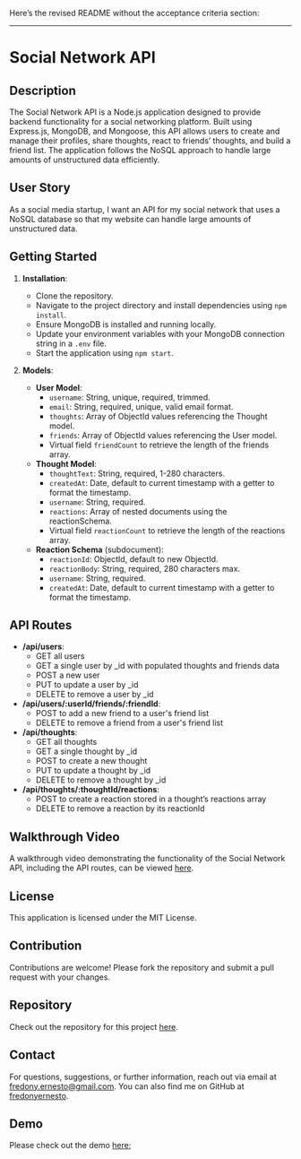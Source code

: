 Here’s the revised README without the acceptance criteria section:

---

# Social Network API

## Description
The Social Network API is a Node.js application designed to provide backend functionality for a social networking platform. Built using Express.js, MongoDB, and Mongoose, this API allows users to create and manage their profiles, share thoughts, react to friends’ thoughts, and build a friend list. The application follows the NoSQL approach to handle large amounts of unstructured data efficiently.

## User Story
As a social media startup, I want an API for my social network that uses a NoSQL database so that my website can handle large amounts of unstructured data.

## Getting Started

1. **Installation**:
   - Clone the repository.
   - Navigate to the project directory and install dependencies using `npm install`.
   - Ensure MongoDB is installed and running locally.
   - Update your environment variables with your MongoDB connection string in a `.env` file.
   - Start the application using `npm start`.

2. **Models**:
   - **User Model**:
     - `username`: String, unique, required, trimmed.
     - `email`: String, required, unique, valid email format.
     - `thoughts`: Array of ObjectId values referencing the Thought model.
     - `friends`: Array of ObjectId values referencing the User model.
     - Virtual field `friendCount` to retrieve the length of the friends array.
   - **Thought Model**:
     - `thoughtText`: String, required, 1-280 characters.
     - `createdAt`: Date, default to current timestamp with a getter to format the timestamp.
     - `username`: String, required.
     - `reactions`: Array of nested documents using the reactionSchema.
     - Virtual field `reactionCount` to retrieve the length of the reactions array.
   - **Reaction Schema** (subdocument):
     - `reactionId`: ObjectId, default to new ObjectId.
     - `reactionBody`: String, required, 280 characters max.
     - `username`: String, required.
     - `createdAt`: Date, default to current timestamp with a getter to format the timestamp.

## API Routes
- **/api/users**:
  - GET all users
  - GET a single user by _id with populated thoughts and friends data
  - POST a new user
  - PUT to update a user by _id
  - DELETE to remove a user by _id
- **/api/users/:userId/friends/:friendId**:
  - POST to add a new friend to a user's friend list
  - DELETE to remove a friend from a user's friend list
- **/api/thoughts**:
  - GET all thoughts
  - GET a single thought by _id
  - POST to create a new thought
  - PUT to update a thought by _id
  - DELETE to remove a thought by _id
- **/api/thoughts/:thoughtId/reactions**:
  - POST to create a reaction stored in a thought’s reactions array
  - DELETE to remove a reaction by its reactionId

## Walkthrough Video
A walkthrough video demonstrating the functionality of the Social Network API, including the API routes, can be viewed [here](https://link-to-your-video).

## License
This application is licensed under the MIT License.

## Contribution
Contributions are welcome! Please fork the repository and submit a pull request with your changes.

## Repository
Check out the repository for this project [here](https://github.com/your-unique-repo-name).

## Contact
For questions, suggestions, or further information, reach out via email at [fredony.ernesto@gmail.com](mailto:fredony.ernesto@gmail.com). You can also find me on GitHub at [fredonyernesto](https://github.com/fredonyernesto).

## Demo
Please check out the demo [here](localhost:3001/api/thoughts/66eb6a158e39900f7a5e0d19/reactions/);